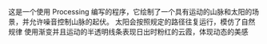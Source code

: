 这是一个使用 Processing 编写的程序，它绘制了一个具有运动的山脉和太阳的场景，并允许噪音控制山脉的起伏。
太阳会按照规定的路径往复运行，模仿了自然规律
使用渐变并且运动的半透明线条表现日出时粉红的云霞，体现动态的美感
